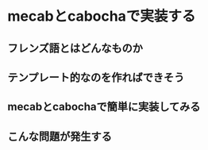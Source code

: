 # mecabとcabochaで実装する

## フレンズ語とはどんなものか

## テンプレート的なのを作ればできそう

## mecabとcabochaで簡単に実装してみる

## こんな問題が発生する
